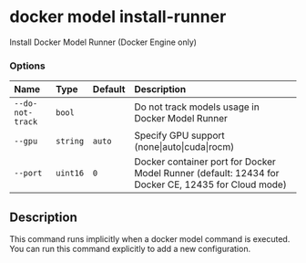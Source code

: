 # docker model install-runner

<!---MARKER_GEN_START-->
Install Docker Model Runner (Docker Engine only)

### Options

| Name             | Type     | Default | Description                                                                                        |
|:-----------------|:---------|:--------|:---------------------------------------------------------------------------------------------------|
| `--do-not-track` | `bool`   |         | Do not track models usage in Docker Model Runner                                                   |
| `--gpu`          | `string` | `auto`  | Specify GPU support (none\|auto\|cuda\|rocm)                                                       |
| `--port`         | `uint16` | `0`     | Docker container port for Docker Model Runner (default: 12434 for Docker CE, 12435 for Cloud mode) |


<!---MARKER_GEN_END-->

## Description

 This command runs implicitly when a docker model command is executed. You can run this command explicitly to add a new configuration.
